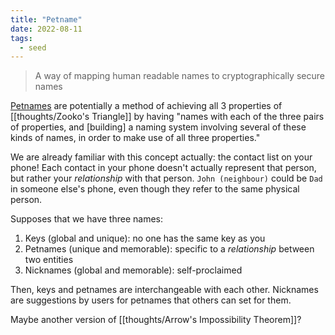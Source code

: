 ```yaml
---
title: "Petname"
date: 2022-08-11
tags:
  - seed
---
```


> A way of mapping human readable names to cryptographically secure names

[Petnames](http://www.erights.org/elib/capability/pnml.html) are potentially a method of achieving all 3 properties of [[thoughts/Zooko's Triangle]] by having "names with each of the three pairs of properties, and [building] a naming system involving several of these kinds of names, in order to make use of all three properties."

We are already familiar with this concept actually: the contact list on your phone! Each contact in your phone doesn't actually represent that person, but rather your _relationship_ with that person. `John (neighbour)` could be `Dad` in someone else's phone, even though they refer to the same physical person.

Supposes that we have three names:

1. Keys (global and unique): no one has the same key as you
2. Petnames (unique and memorable): specific to a _relationship_ between two entities
3. Nicknames (global and memorable): self-proclaimed

Then, keys and petnames are interchangeable with each other. Nicknames are suggestions by users for petnames that others can set for them.

Maybe another version of [[thoughts/Arrow's Impossibility Theorem]]?
